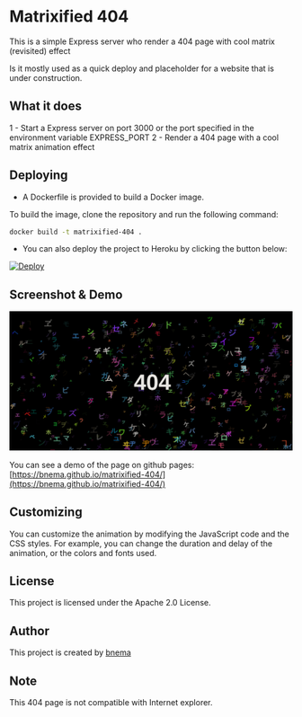# Matrixified 404
This is a simple Express server who render a 404 page with cool matrix (revisited) effect

Is it mostly used as a quick deploy and placeholder for a website that is under construction.

## What it does

1 - Start a Express server on port 3000 or the port specified in the environment variable EXPRESS_PORT
2 - Render a 404 page with a cool matrix animation effect

## Deploying

- A Dockerfile is provided to build a Docker image.

To build the image, clone the repository and run the following command:
```bash
docker build -t matrixified-404 .
```

- You can also deploy the project to Heroku by clicking the button below:

[![Deploy](https://www.herokucdn.com/deploy/button.svg)](https://heroku.com/deploy/?template=github.com/bnema/matrixified-404)

## Screenshot & Demo

![Screenshot](https://raw.githubusercontent.com/bnema/Matrixified_404/main/screenshot.png)

You can see a demo of the page on github pages: [https://bnema.github.io/matrixified-404/](https://bnema.github.io/matrixified-404/)


## Customizing

You can customize the animation by modifying the JavaScript code and the CSS styles. For example, you can change the duration and delay of the animation, or the colors and fonts used.

## License

This project is licensed under the Apache 2.0 License.

## Author

This project is created by [bnema](https://github.com/bnema)

## Note

This 404 page is not compatible with Internet explorer.